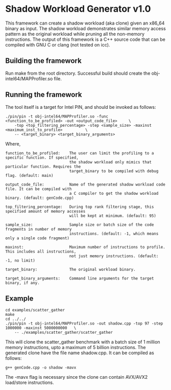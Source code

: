 Shadow Workload Generator v1.0
==============================

This framework can create a shadow workload (aka clone) given an x86_64 binary as input. The shadow workload demonstrates similar memory access pattern as the original workload while pruning all the non-memory instructions. The output of this framework is a C++ source code that can be compiled with GNU C or clang (not tested on icc).

Building the framework
----------------------

Run make from the root directory. Successful build should create the obj-intel64/MAPProfiler.so file.


Running the framework
---------------------

The tool itself is a target for Intel PIN, and should be invoked as follows:

	./pin/pin -t obj-intel64/MAPProfiler.so -func <function_to_be_profiled> -out <output_code_file>		\
		-top <top_filtering_percentage> -step <sample_size> -maxinst <maximum_inst_to_profile>			\
		-- <target_binary> <target_binary_arguments>
		
Where,

	function_to_be_profiled:	The user can limit the profiling to a specific function. If specified,
								the shadow workload only mimics that particular function. Requires the
								target_binary to be compiled with debug flag. (default: main)
								
	output_code_file:			Name of the generated shadow workload code file. It can be compiled with
								a C compiler to get the shadow workload binary. (default: genCode.cpp)
								
	top_filtering_percentage:	During top rank filtering stage, this specified amount of memory accesses
								will be kept at minimum. (default: 95)
								
	sample_size:				Sample size or batch size of the code fragments in number of memory
								instructions. (default: -1, which means only a single code fragment)
								
	maxinst:					Maximum number of instructions to profile. This includes all instructions,
								not just memory instructions. (default: -1, no limit)
								
	target_binary:				The original workload binary.
	
	target_binary_arguments:	Command line arguments for the target binary, if any.
	
	
Example
-------

	cd examples/scatter_gather
	make
	cd ../../
	./pin/pin -t obj-intel64/MAPProfiler.so -out shadow.cpp -top 97 -step 1000000 -maxinst 5000000000	\
		-- ./examples/scatter_gather/scatter_gather
	
This will clone the scatter_gather benchmark with a batch size of 1 million memory instructions, upto a maximum of
5 billion instructions. The generated clone have the file name shadow.cpp. It can be compiled as follows:

	g++ genCode.cpp -o shadow -mavx
	
The -mavx flag is necessary since the clone can contain AVX/AVX2 load/store instructions.



